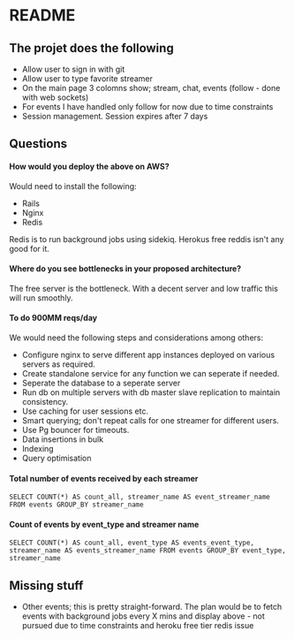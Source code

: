 # README

## The projet does the following
* Allow user to sign in with git
* Allow user to type favorite streamer
* On the main page 3 colomns show; stream, chat, events (follow - done with web sockets)
* For events I have handled only follow for now due to time constraints
* Session management. Session expires after 7 days


## Questions 

#### How would you deploy the above on AWS?
Would need to install the following:
* Rails
* Nginx
* Redis  
  
Redis is to run background jobs using sidekiq. Herokus free reddis isn't any good for it.
    
#### Where do you see bottlenecks in your proposed architecture?
The free server is the bottleneck. With a decent server and low traffic this will run smoothly.
  
#### To do 900MM reqs/day 
We would need the following steps and considerations among others: 
* Configure nginx to serve different app instances deployed on various servers as required.
* Create standalone service for any function we can seperate if needed.
* Seperate the database to a seperate server
* Run db on multiple servers with db master slave replication to maintain consistency.
* Use caching for user sessions etc.
* Smart querying; don't repeat calls for one streamer for different users.
* Use Pg bouncer for timeouts.
* Data insertions in bulk
* Indexing
* Query optimisation
        
#### Total number of events received by each streamer
`SELECT COUNT(*) AS count_all, streamer_name AS event_streamer_name FROM events GROUP_BY streamer_name`

#### Count of events by event_type and streamer name
`SELECT COUNT(*) AS count_all, event_type AS events_event_type, streamer_name AS events_streamer_name FROM events GROUP_BY event_type, streamer_name`
 
## Missing stuff
  - Other events; this is pretty straight-forward. The plan would be to fetch events with background jobs every X mins and display above - not pursued due to time constraints and heroku free tier redis issue
  
